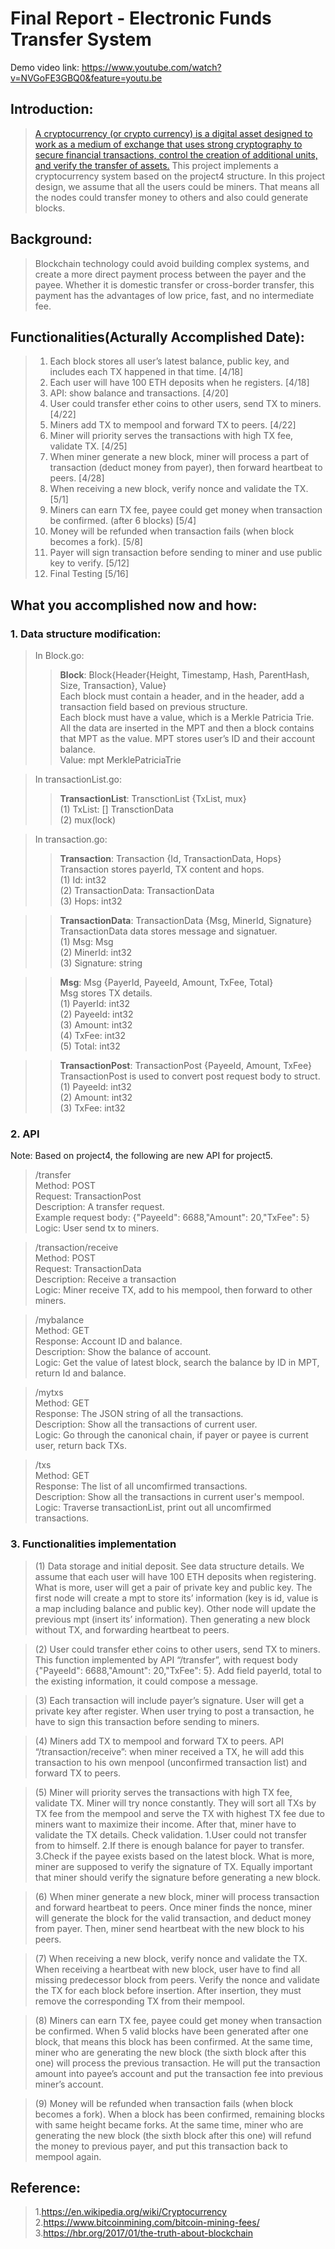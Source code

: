 # Final Report - Electronic Funds Transfer System

Demo video link: https://www.youtube.com/watch?v=NVGoFE3GBQ0&feature=youtu.be

## Introduction:
> [A cryptocurrency (or crypto currency) is a digital asset designed to work as a medium of exchange that uses strong cryptography to secure financial transactions, control the creation of additional units, and verify the transfer of assets.](https://en.wikipedia.org/wiki/Cryptocurrency)
This project implements a cryptocurrency system based on the project4 structure. In this project design, we assume that all the users could be miners. That means all the nodes could transfer money to others and also could generate blocks.

## Background:

> Blockchain technology could avoid building complex systems, and create a more direct payment process between the payer and the payee. Whether it is domestic transfer or cross-border transfer, this payment has the advantages of low price, fast, and no intermediate fee.

## Functionalities(Acturally Accomplished Date):

>1.	Each block stores all user’s latest balance, public key, and includes each TX happened in that time. [4/18]
>2.	Each user will have 100 ETH deposits when he registers. [4/18]
>3.	API: show balance and transactions. [4/20]
>4.	User could transfer ether coins to other users, send TX to miners. [4/22]
>5.	Miners add TX to mempool and forward TX to peers. [4/22]
>6.	Miner will priority serves the transactions with high TX fee, validate TX. [4/25]
>7.	When miner generate a new block, miner will process a part of transaction (deduct money from payer), then forward heartbeat to peers. [4/28]
>8.	When receiving a new block, verify nonce and validate the TX. [5/1]
>9.	Miners can earn TX fee, payee could get money when transaction be confirmed. (after 6 blocks) [5/4]
>10.	Money will be refunded when transaction fails (when block becomes a fork). [5/8]
>11.	Payer will sign transaction before sending to miner and use public key to verify. [5/12]
>12.	Final Testing [5/16]


## What you accomplished now and how:

### 1.	Data structure modification:
> In Block.go:
>> **Block**:	Block{Header{Height, Timestamp, Hash, ParentHash, Size, Transaction}, Value}<br>
Each block must contain a header, and in the header, add a transaction field based on previous structure. <br>
Each block must have a value, which is a Merkle Patricia Trie. All the data are inserted in the MPT and then a block contains that MPT as the value. MPT stores user’s ID and their account balance.<br>
Value: mpt MerklePatriciaTrie<br>

> In transactionList.go:
>> **TransactionList**:	TransctionList {TxList, mux}<br>
(1)	TxList: [] TransctionData<br>
(2)	mux(lock)<br>

> In transaction.go:
>> **Transaction**:  Transaction {Id, TransactionData, Hops}<br>
Transaction stores payerId, TX content and hops.<br>
(1)	Id: int32<br>
(2)	TransactionData: TransactionData<br>
(3)	Hops: int32<br>

>> **TransactionData**:  TransactionData {Msg, MinerId, Signature}<br>
TransactionData data stores message and signatuer.<br>
(1)	Msg: Msg<br>
(2)	MinerId: int32<br>
(3)	Signature: string<br>

>> **Msg**:  Msg {PayerId, PayeeId, Amount, TxFee, Total}<br>
Msg stores TX details.<br>
(1)	PayerId: int32<br>
(2)	PayeeId: int32<br>
(3)	Amount: int32<br>
(4)	TxFee: int32<br>
(5)	Total: int32<br>

>> **TransactionPost**:  TransactionPost {PayeeId, Amount, TxFee}<br>
TransactionPost is used to convert post request body to struct.<br>
(1)	PayeeId: int32<br>
(2)	Amount: int32<br>
(3)	TxFee: int32<br>


### 2.	API
Note: Based on project4, the following are new API for project5.

> /transfer<br>
Method: POST<br>
Request: TransactionPost<br>
Description: A transfer request.<br>
Example request body:
{"PayeeId": 6688,"Amount": 20,"TxFee": 5}<br>
Logic: User send tx to miners.<br>

> /transaction/receive<br>
Method: POST<br>
Request: TransactionData<br>
Description: Receive a transaction<br>
Logic: Miner receive TX, add to his mempool, then forward to other miners.<br>

> /mybalance<br>
Method: GET<br>
Response: Account ID and balance.<br>
Description: Show the balance of account.<br>
Logic: Get the value of latest block, search the balance by ID in MPT, return Id and balance.<br>

> /mytxs<br>
Method: GET<br>
Response: The JSON string of all the transactions.<br>
Description: Show all the transactions of current user.<br>
Logic: Go through the canonical chain, if payer or payee is current user, return back TXs.<br>

> /txs<br>
Method: GET<br>
Response: The list of all uncomfirmed transactions.<br>
Description: Show all the transactions in current user's mempool.<br>
Logic: Traverse transactionList, print out all uncomfirmed transactions.<br>

### 3.	Functionalities implementation
>(1) Data storage and initial deposit.
See data structure details. We assume that each user will have 100 ETH deposits when registering. What is more, user will get a pair of private key and public key. The first node will create a mpt to store its’ information (key is id, value is a map including balance and public key). Other node will update the previous mpt (insert its’ information). Then generating a new block without TX, and forwarding heartbeat to peers.

>(2) User could transfer ether coins to other users, send TX to miners.
This function implemented by API “/transfer”, with request body {"PayeeId": 6688,"Amount": 20,"TxFee": 5}. Add field payerId, total to the existing information, it could compose a message.

>(3) Each transaction will include payer’s signature.
User will get a private key after register. When user trying to post a transaction, he have to sign this transaction before sending to miners. 

>(4) Miners add TX to mempool and forward TX to peers.
API “/transaction/receive”: when miner received a TX, he will add this transaction to his own menpool (unconfirmed transaction list) and forward TX to peers. 

>(5) Miner will priority serves the transactions with high TX fee, validate TX.
Miner will try nonce constantly. They will sort all TXs by TX fee from the mempool and serve the TX with highest TX fee due to miners want to maximize their income. After that, miner have to validate the TX details. Check validation. 1.User could not transfer from to himself. 2.If there is enough balance for payer to transfer. 3.Check if the payee exists based on the latest block. What is more, miner are supposed to verify the signature of TX. Equally important that miner should verify the signature before generating a new block.

>(6) When miner generate a new block, miner will process transaction and forward heartbeat to peers.
Once miner finds the nonce, miner will generate the block for the valid transaction, and deduct money from payer. Then, miner send heartbeat with the new block to his peers.

>(7) When receiving a new block, verify nonce and validate the TX.
When receiving a heartbeat with new block, user have to find all missing predecessor block from peers. Verify the nonce and validate the TX for each block before insertion. After insertion, they must remove the corresponding TX from their mempool.

>(8) Miners can earn TX fee, payee could get money when transaction be confirmed. 
When 5 valid blocks have been generated after one block, that means this block has been confirmed. At the same time, miner who are generating the new block (the sixth block after this one) will process the previous transaction. He will put the transaction amount into payee’s account and put the transaction fee into previous miner’s account.

>(9) Money will be refunded when transaction fails (when block becomes a fork).
When a block has been confirmed, remaining blocks with same height became forks. At the same time, miner who are generating the new block (the sixth block after this one) will refund the money to previous payer, and put this transaction back to mempool again.


## Reference:

> 1.https://en.wikipedia.org/wiki/Cryptocurrency<br>
> 2.https://www.bitcoinmining.com/bitcoin-mining-fees/<br>
> 3.https://hbr.org/2017/01/the-truth-about-blockchain<br>

